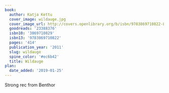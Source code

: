 ```yaml
---
book:
  author: Katja Kettu
  cover_image: wildauge.jpg
  cover_image_url: http://covers.openlibrary.org/b/isbn/9783869710822-L.jpg
  goodreads: '23388376'
  isbn10: '3869710829'
  isbn13: '9783869710822'
  pages: '414'
  publication_year: '2011'
  slug: wildauge
  spine_color: '#ec6b42'
  title: Wildauge
plan:
  date_added: '2019-01-25'
---
```


Strong rec from Benthor
